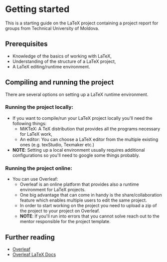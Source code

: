 # Getting started
This is a starting guide on the LaTeX project containing a project report for groups from Technical University of Moldova. 


## Prerequisites
* Knowledge of the basics of working with LaTeX,
* Understanding of the structure of a LaTeX project,
* A LaTeX editing/runtime environment.


## Compiling and running the project
There are several options on setting up a LaTeX runtime environment.

### Running the project locally:
  * If you want to compile/run your LaTeX project locally you'll need the following things:
    * MiKTeX: A TeX distribution that provides all the programs necessary for LaTeX work,
    * An editor: You can choose a LaTeX editor from the multiple existing ones (e.g. texStudio, Texmaker etc.)
  * **NOTE**: Setting up a local environment usually requires additional configurations so you'll need to google some things probably.

### Running the project online:
  * You can use Overleaf:
    * Overleaf is an online platform that provides also a runtime environment for LaTeX projects.
    * One big advantage that can come in handy is the share/collaboration feature which enables multiple users to edit the same project.
    * In order to start working on the project you need to upload a zip of the project to your project on Overleaf.
    * **NOTE**: If you'll run into errors that you cannot solve reach out to the mentor responsible for the project template.     


## Further reading
* [Overleaf](https://www.overleaf.com/project)
* [Overleaf LaTeX Docs](https://www.overleaf.com/learn)

